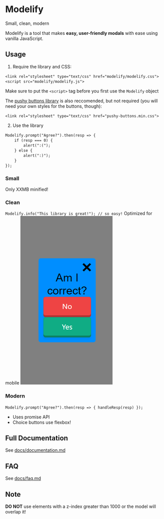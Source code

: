 # Modelify
Small, clean, modern

Modelify is a tool that makes **easy, user-friendly modals** with ease using vanilla JavaScript.

## Usage
1. Require the library and CSS:
```
<link rel="stylesheet" type="text/css" href="modelify/modelify.css">
<script src="modelify/modelify.js">
```
Make sure to put the `<script>` tag before you first use the `Modelify` object

The [pushy buttons library](https://github.com/iRaul/pushy-buttons) is also reccomended, but not required (you will need your own styles for the buttons, though):
```
<link rel="stylesheet" type="text/css" href="pushy-buttons.min.css">
```
2. Use the library
```Modelify.info("This library is great!");
Modelify.prompt("Agree?").then(resp => {
    if (resp === 0) {
        alert(":(");
    } else {
        alert(":)");
    }
});
```
### Small
Only XXMB minified!
### Clean
`Modelify.info("This library is great!"); // so easy!`
Optimized for mobile
![Mobile display of a modal](screenshot.png)
### Modern
`Modelify.prompt("Agree?").then(resp => { handleResp(resp) });`
- Uses promise API
- Choice buttons use flexbox!

## Full Documentation
See [docs/documentation.md](https://github.com/92Eli/modelify/docs/documentation.md)

## FAQ
See [docs/faq.md](https://github.com/92Eli/modelify/docs/faq.md)

## Note
**DO NOT** use elements with a z-index greater than 1000 or the model will overlap it!

